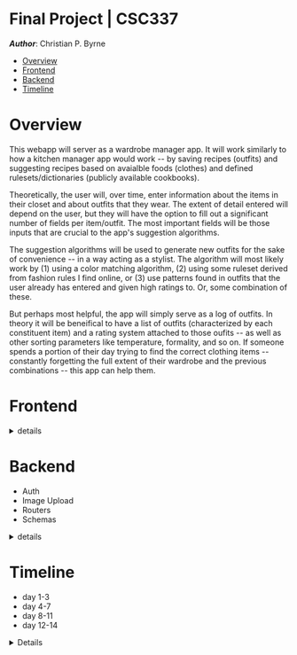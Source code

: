 # Final Project | CSC337
**_Author_**: Christian P. Byrne

- [Overview](#overview)
- [Frontend](#frontend)
- [Backend](#backend)
- [Timeline](#timeline)


<a name="overview"/>

# Overview


This webapp will server as a wardrobe manager app. It will work similarly to how a kitchen manager app would work -- by saving recipes (outfits) and suggesting recipes based on avaialble foods (clothes) and defined rulesets/dictionaries (publicly available cookbooks).

Theoretically, the user will, over time, enter information about the items in their closet and about outfits that they wear. The extent of detail entered will depend on the user, but they will have the option to fill out a significant number of fields per item/outfit. The most important fields will be those inputs that are crucial to the app's suggestion algorithms.

The suggestion algorithms will be used to generate new outfits for the sake of convenience -- in a way acting as a stylist. The algorithm will most likely work by (1) using a color matching algorithm, (2) using some ruleset derived from fashion rules I find online, or (3) use patterns found in outfits that the user already has entered and given high ratings to. Or, some combination of these.

But perhaps most helpful, the app will simply serve as a log of outfits. In theory it will be beneifical to have a list of outfits (characterized by each constituent item) and a rating system attached to those oufits -- as well as other sorting parameters like temperature, formality, and so on. If someone spends a portion of their day trying to find the correct clothing items -- constantly forgetting the full extent of their wardrobe and the previous combinations -- this app can help them.



<a name="frontend"/>

# Frontend

<details>
<summary> details </summary>


## Frontend

#### Login / Register Page

![login page](./concept/login.png)

#### Add Items Page

The required fields will be indicated somehow.

For the item's colors field (the colors of the item the user is adding), I will try to use a library that can parse colors from a picture; but if that turns out to be unrealistic, I will just put a color selector input.

![add-item page](./concept/add-item.png)

#### Log Outfit Page

It would be ideal to add a lot of functionality to these forms.

I will try to make sections that are collapsible so there is not so much information displayed at once.

The mannequin image should change colors based on the current selection. I have a sketch template that I am photoshopping and am just going to rotate the `<img>` `src` attribute in some event handler.

The list on the bottom left will update as new items are added, and there shuold be as much freedom as possible in terms of how many items a user can add per outfit.

![log outfit page](./concept/log-outfit.png)

#### Generate Outfit Page

1. Start from one item or one color
2. Get recommendations based on color algorithm, defined rules, and relationships in settings

#### Browse Wardrobe Page

Browse user's items.

#### Browse Outfits Page

Browse user's outfits.

#### Wardrobe Analytics Page ?

If time permits and it's realistic to implement, some analytics based on the data the user passes. For example, where the user spends most money in terms of clothing type.

</details>



# Backend

- Auth
- Image Upload
- Routers
- Schemas

<details>
<summary> details </summary>


#### Authentification

Authentifcation middleware handler that was taught in the lecture will be passed to `Express.all()` probably, authenticating all routes except `/login`, `/register`, (and `/`?).

Then store username with `sessionStorage` and create a global function to add a username/password attribute to Ajax POSTs -- also allowing the user document to be updated when a new item is posted.

Use the `setInterval` sessionkeys method outlined in the lecture for security.

#### Image Upload

I will use `Multer` from PA10 for image uploads. Maybe I should learn how to set permissions on images, because I have just been storing them in the public directory so far.


#### Schemas 


- User
- Item
- Outfit

Create relationships between **Outfit**, **Item**, and **User** documents using auto-generated `_id` value as key field.

**Outfit** document will have an items field that is an object that has the shape `[itemCategory: string]: _id`.

**User** document will have `items` attribute of the shape`_id[]`.


#### Routers

- POST Login
- POST Register
- POST Item
- POST Outfit
- GET Wardrobe
- GET Outfits
- GET suggestion

</details>

# Timeline

- day 1-3
- day 4-7
- day 8-11
- day 12-14


<details>
<summary></summary>

#### Day 1-3

⏩ = low priority

- ✅ App theme
  - ✅ Global SCSS variables
  - ✅ Global page layout
- ✅ Static Resources
  - ✅ sketch images
    - ✅ photoshop fill other elements
    - ✅ female outline
  - ⏩ dictionary infographics
- ✅ Login / Register
  - ✅ HTML
  - ✅ Ajax
  - ✅ Routers
  - ✅ User schema
  - ✅ Authentifcation middleware
  - ✅ cookie middleware
  - ✅ session storage
  - 🔴 password hashing
- ✅ Add Outfit & Add Item
  - ✅ connect to user
  - ✅ Interfaces and schemas
  - ✅ Routers
  - ✅ HTML forms
  - ✅ Ajax
- ✅ mannequin gender loading func using dynamic FS functinos
- ✅ Add refresh functions to form submit on add item
- ✅ add mannequin feature to add item page
- ✅ login (not register) client event handlers
- ✅ new user validation (no repeat)
- ⏩ import/export from spreadsheet
  - ✅ backend
  - ⏩ frontend
- ⏩ Info collection
  - ✅ definitions of default field parameters
  - ⏩ definition for tooltips and info modals
  - https://www.insider.com/popular-fashion-trends-history-us-2019-2
  - https://fashionhistory.fitnyc.edu/
  - https://www.crfashionbook.com/fashion/g27033975/fashion-staples-throughout-decade/
  - https://www.whowhatwear.com/fashion-by-the-decade
- ⏩ nav bar over mannequin
- ⏩ navbar features cross-app
- ✅ style tags/badges/chips on item queue
- ✅ User Account Customization
  - ✅ profile pic
  - ✅ gender
    - ✅ determines mannequin type.
  - ✅ account initialization phase
  - ✅ some info can be translated into default form fields?
  - ✅ nickname
  - ✅ preferred algorithms
  - ✅ style tag adding options in forms
  - ✅ sub-category and sub-type dynamic `<select>` options loading
- ⏩ subcategory and type
  - ⏩ defined heirarchy of suggested
  - ⏩ in a datalist
  - ⏩ any new fields that user creates sohuld be added to datalist
  - ⏩ ? user created fields should be placed above defaults in datalist or it should be alphabetical?
- ✅ Input correction/closest match util object
- ⏩ accent colors on add item page

#### Day 4-7

- ⏩ Refactor routers
- add global favicon loader
- ✅ Determine best layout of item card
  -  ✅variability -- most items are optional, determine loading algorithm that makes sense and looks good regardless of fileds that are filled out
- ⏩ Browse style dict on styles tab
- ✅ Client color selection inputs
- ⏩ Color parsing module?
- ✅ Image upload?
  - ✅ add field to schemas
- ⏩ Color algorithm
- ⏩ Define ruleset
  - ⏩ Info tooltips/modals
- ⏩ Define algorithmic suggestion
- ⏩ form fields update based on previous selection
- ⏩ Interactive features on generate page
- ✅ side bar with user content on view outfits page: https://getbootstrap.com/docs/5.0/examples/sidebars/
- ✅ Edit global stylesheets
  - ✅ global divider styling
- ⏩ ? outfit details also a nav tab system like add-item fields
- ✅ change text color of tab titles

#### Day 8-11

- ✅ color nearest neighbor
- ✅ color suggest = opening coolor.co with GET request of hex codes
- ✅ Browse wardrobe
  - ✅ DOM constructor functions
  - ✅ Browse wardrobe
    - ✅ HTML & Ajax
- ⏩ Browse outfits
  -  ⏩ HTML & Ajax
- ⏩ Browse outfits sidebar features
- ✅ browse wardrobe sidebar features
- ✅ Generate page features
  - ✅ Collapsible sections
  - ✅ Navbar collapse feature
- ⏩ Dark mode
- ⏩ Tooltips
  - ⏩ Using popover system
- ✅ push notifications with toasts
- ✅ badges
- ✅ Search feature -> navigation of site with closest match class
  - ⏩ Defaults to searching wardrobe
- ✅ Navbar and button hrefs
- ⏩ ? make mannequin clickable/hoverable -> show active item

#### Day 12-14

- ✅  ? global search feature
- ⏩ add "required" attribute to inputs maybe.
- ✅ Refactoring/Documenting
  - ✅ frontend ts
  - ✅ backend ts
  - 🔴 css
  - 🔴 html
- ✅ Debugging
- 🔴 Spec Requirements
  - 🔴 Your web application should include an in-app help page, which explains to the user (or the grader!) how to use the application. You must have an obviously-located button that a user can click on to get the the help page.
    - 🔴 HELP button that is pointed at by popover on page load
    - 🔴 help page is a carousel of videos with captions
  - 🔴 The application must have a user account creation and login feature, with proper password salting/hashing, and login sessions.
  - 🔴 Your web application must be made LIVE on the web for at least 5 days after the due date. The URL should be in a file named live.txt in the zip file you submit. It is VERY important for you to have it running live. You may lose a significant amount of points if you don’t have this for the 5 days.
- ✅ Bundling
- 🔴 Documenting/Commenting
  - ✅ frontend
  - ⏩ backend
- ⏩ tucks
- ⏩ undertones
- ⏩ Pruning
- ✅ Testing deployment
- ✅ Testing users
- ⏩ Testing mobile
- 🔴 Final Demo Video -> Upload
  - 🔴 5-8 minute screen-capture recording, showing off the final project.
  - 🔴 demonstrate as many of the site features as possible. 
  - 🔴 You should upload this video to a site such as Youtube or Vimeo. 
  - 🔴 include a link to this in a file called video.txt in your zipped submission.
  - 🔴 You should submit your entire project in a zip file via gradescope (including live.txt and video.txt) by August 6th at 11:59pm. It is critical for you to have your application live on the web, and your video presentation created when you submit. If you don’t, you may be subject to lose a significant amount of points. On grdescope, you’ll be able to submit this as a team.
- ⏩ subcategory and type datalist dynamnic fileds based on fashion dictionary schematics/blueprints/guides
- ⏩ item field categoris dynamically added to `add-item` page based on specific item details (reference description of items in spreadsheet)
- ✅ placeholder image is the patterns/gradient of colors/prints
- ⏩ feature to `setInterval` update toast time element
- ⏩ sort feature on wardrobe and items page sidebars

---------


#### Brainstorm Features

- Similar: [Dress me app](https://www.dress-meapp.com/)
- Color selection from picture such as feature on [coolors.co](https://coolors.co/)

</details>
